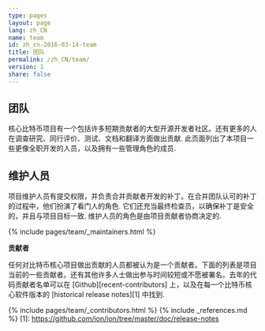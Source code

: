 ```yaml
---
type: pages
layout: page
lang: zh_CN
name: team
id: zh_cn-2016-03-14-team
title: 团队
permalink: /zh_CN/team/
version: 1
share: false
---
```


## 团队

核心比特币项目有一个包括许多短期贡献者的大型开源开发者社区。还有更多的人在调查研究、同行评价、测试、文档和翻译方面做出贡献.
此页面列出了本项目一些更像全职开发的人员，以及拥有一些管理角色的成员.

## 维护人员

项目维护人员有提交权限，并负责合并贡献者开发的补丁。在合并团队认可的补丁的过程中，他们扮演了看门人的角色. 它们还充当最终检查员，以确保补丁是安全的，并且与项目目标一致. 维护人员的角色是由项目贡献者协商决定的.
  
{% include pages/team/_maintainers.html %}

**贡献者**

任何对比特币核心项目做出贡献的人员都被认为是一个贡献者。下面的列表是项目当前的一些贡献者。还有其他许多人士做出参与时间较短或不愿被署名。去年的代码贡献者名单可以在 [Github][recent-contributors] 上，以及在每一个比特币核心软件版本的 [historical release notes][1] 中找到.
  
{% include pages/team/_contributors.html %}
{% include _references.md %}
[1]: https://github.com/ion/ion/tree/master/doc/release-notes

